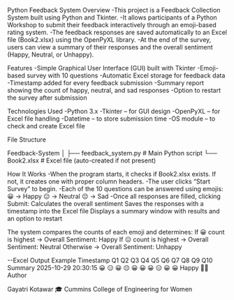   Python Feedback System
Overview
-This project is a Feedback Collection System built using Python and Tkinter.
-It allows participants of a Python Workshop to submit their feedback interactively through an emoji-based rating system.
-The feedback responses are saved automatically to an Excel file (Book2.xlsx) using the OpenPyXL library.
-At the end of the survey, users can view a summary of their responses and the overall sentiment (Happy, Neutral, or Unhappy).

Features
-Simple Graphical User Interface (GUI) built with Tkinter
-Emoji-based survey with 10 questions
-Automatic Excel storage for feedback data
-Timestamp added for every feedback submission
-Summary report showing the count of happy, neutral, and sad responses
-Option to restart the survey after submission

Technologies Used
-Python 3.x
-Tkinter – for GUI design
-OpenPyXL – for Excel file handling
-Datetime – to store submission time
-OS module – to check and create Excel file

File Structure

Feedback-System
│
├── feedback_system.py      # Main Python script
└── Book2.xlsx              # Excel file (auto-created if not present)

How It Works
-When the program starts, it checks if Book2.xlsx exists.
        If not, it creates one with proper column headers.
-The user clicks “Start Survey” to begin.
-Each of the 10 questions can be answered using emojis:
     😀 → Happy
     😑 → Neutral
     😔 → Sad
-Once all responses are filled, clicking Submit:
      Calculates the overall sentiment
      Saves the responses with a timestamp into the Excel file
      Displays a summary window with results and an option to restart


The system compares the counts of each emoji and determines:
If 😀 count is highest → Overall Sentiment: Happy
If 😑 count is highest → Overall Sentiment: Neutral
Otherwise → Overall Sentiment: Unhappy


--Excel Output Example
Timestamp	Q1	Q2	Q3	Q4	Q5	Q6	Q7	Q8	Q9	Q10	Summary
2025-10-29 20:30:15	😀	😑	😀	😔	😀	😀	😀	😑	😀	😀	Happy
🧑‍💻 Author

Gayatri Kotawar
🎓 Cummins College of Engineering for Women
